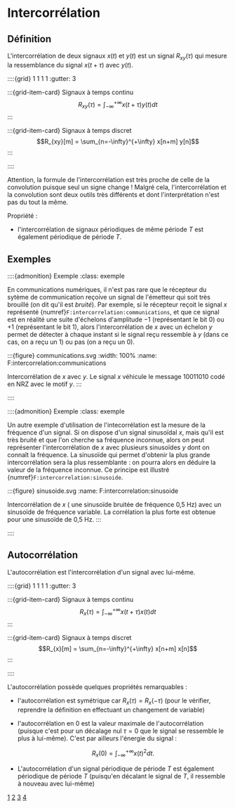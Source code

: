 # Intercorrélation

## Définition

L'intercorrélation de deux signaux $x(t)$ et $y(t)$ est un signal $R_{xy}(\tau)$
qui mesure la ressemblance du signal $x(t+\tau)$ avec $y(t)$.

::::{grid} 1 1 1 1
:gutter: 3

:::{grid-item-card} Signaux à temps continu
$$R_{xy}(\tau) = \int_{-\infty}^{+\infty} x(t+\tau) y(t) dt$$
:::

:::{grid-item-card} Signaux à temps discret
$$R_{xy}[m] = \sum_{n=-\infty}^{+\infty} x[n+m] y[n]$$
:::

::::

Attention, la formule de l'intercorrélation est très proche de celle de la convolution puisque seul un signe change ! Malgré cela, l'intercorrélation et la convolution sont deux outils très différents et dont l'interprétation n'est pas du tout la même.

Propriété :
* l'intercorrélation de signaux périodiques de même période $T$ est également périodique de période $T$.

## Exemples

::::{admonition} Exemple
:class: exemple
    
En communications numériques, il n'est pas rare que le récepteur du sytème de communication reçoive un signal de l'émetteur qui soit très brouillé
(on dit qu'il est _bruité_).
Par exemple, si le récepteur reçoit le signal $x$ représenté {numref}`F:intercorrelation:communications`,
et que ce signal est en réalité une suite d'échelons d'amplitude &minus;1 (représentant le bit 0) ou +1 (représentant le bit 1),
alors l'intercorrélation de $x$ avec un échelon $y$ permet de détecter à chaque instant si le signal reçu ressemble à $y$
(dans ce cas, on a reçu un 1) ou pas (on a reçu un 0).

:::{figure} communications.svg
:width: 100%
:name: F:intercorrelation:communications

Intercorrélation de $x$ avec $y$. Le signal $x$ véhicule le message 10011010 codé en NRZ avec le motif $y$.
:::

::::


::::{admonition} Exemple
:class: exemple

Un autre exemple d'utilisation de l'intecorrélation est la mesure de la fréquence d'un signal. Si on dispose d'un signal sinusoïdal $x$, mais qu'il est très bruité et que l'on cherche sa fréquence inconnue, alors on peut représenter l'intercorrélation de $x$ avec plusieurs sinusoïdes $y$ dont on connaît la fréquence. La sinusoïde qui permet d'obtenir la plus grande intercorrélation sera la plus ressemblante : on pourra alors en déduire la valeur de la fréquence inconnue. Ce principe est illustré {numref}`F:intercorrelation:sinusoide`.

:::{figure} sinusoide.svg
:name: F:intercorrelation:sinusoide

Intercorrélation de $x$ ( une sinusoïde bruitée de fréquence 0,5 Hz) avec un sinusoïde de fréquence variable.
La corrélation la plus forte est obtenue pour une sinusoïde de 0,5 Hz.
:::
    
::::


## Autocorrélation

L'autocorrélation est l'intercorrélation d'un signal avec lui-même.

::::{grid} 1 1 1 1
:gutter: 3

:::{grid-item-card} Signaux à temps continu
$$R_{x}(\tau) = \int_{-\infty}^{+\infty} x(t+\tau) x(t) dt$$
:::

:::{grid-item-card} Signaux à temps discret
$$R_{x}[m] = \sum_{n=-\infty}^{+\infty} x[n+m] x[n]$$
:::

::::

L'autocorrélation possède quelques propriétés remarquables :
* l'autocorrélation est symétrique car $R_{x}(\tau) = R_{x}(-\tau)$
  (pour le vérifier, reprendre la définition en effectuant un changement de variable)
* l'autocorrélation en 0 est la valeur maximale de l'autocorrélation
  (puisque c'est pour un décalage nul $\tau=0$ que le signal se ressemble le plus à lui-même).
  C'est par ailleurs l'énergie du signal :

  $$
    R_{x}(0) = \int_{-\infty}^{+\infty} x(t)^2 dt.
  $$
  
* L'autocorrélation d'un signal périodique de période $T$ est également périodique de période $T$ (puisqu'en décalant le signal de $T$, il ressemble à nouveau avec lui-même)

<a class="exercise btn btn-light" href="td.html#exercice-1" role="button">1</a>
<a class="exercise btn btn-light" href="td.html#exercice-2" role="button">2</a>
<a class="exercise btn btn-light" href="td.html#exercice-3" role="button">3</a>
<a class="exercise btn btn-light" href="td.html#exercice-4" role="button">4</a>